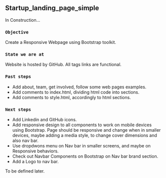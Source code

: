 ## Startup_landing_page_simple

In Construction...

### `Objective`

Create a Responsive Webpage using Bootstrap toolkit.

### `State we are at`

Website is hosted by GitHub. 
All <a> tags links are functional.

### `Past steps`

- Add about, team, get involved, follow some web pages examples.
- Add comments to index.html, dividing html code into sections.
- Add comments to style.html, accordingly to html sections.

### `Next steps`

- Add Linkedin and GitHub icons. 
- Add responsive design to all components to work on mobile devices using Bootstrap. Page should be responsive and change when in smaller devices, maybe adding a media style, to change cover dimensions and also nav bar.
- Use dropdwons menu on Nav bar in smaller screens, and maybe on Responsive behaviors.
- Check out Navbar Components on Bootstrap on Nav bar brand section.
- Add a Logo to nav bar.


To be defined later.